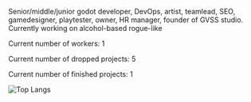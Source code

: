 Senior/middle/junior godot developer, DevOps, artist, teamlead, SEO, gamedesigner, playtester, owner, HR manager, founder of GVSS studio. Currently working on alcohol-based rogue-like

Current number of workers: 1

Current number of dropped projects: 5

Current number of finished projects: 1

![Top Langs](https://github-readme-stats.vercel.app/api/top-langs/?username=kalasherr&layout=compact&theme=github_dark&hide_border=true)
<!--
**kalasherr/kalasherr** is a ✨ _special_ ✨ repository because its `README.md` (this file) appears on your GitHub profile.

Here are some ideas to get you started:

- 🔭 I’m currently working on ...
- 🌱 I’m currently learning ...
- 👯 I’m looking to collaborate on ...
- 🤔 I’m looking for help with ...
- 💬 Ask me about ...
- 📫 How to reach me: ...
- 😄 Pronouns: ...
- ⚡ Fun fact: ...
-->
